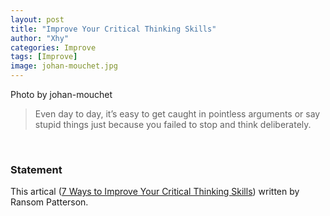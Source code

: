 ```yaml
---
layout: post
title: "Improve Your Critical Thinking Skills"
author: "Xhy"
categories: Improve
tags: [Improve]
image: johan-mouchet.jpg
---
```



Photo by johan-mouchet

>Even day to day, it’s easy to get caught in pointless arguments or say stupid things just because you failed to stop and think deliberately.

<br />

### Statement

This artical ([7 Ways to Improve Your Critical Thinking Skills](https://collegeinfogeek.com/improve-critical-thinking-skills/)) written by Ransom Patterson.



<br />
